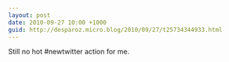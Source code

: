 ```yaml
---
layout: post
date: 2010-09-27 10:00 +1000
guid: http://desparoz.micro.blog/2010/09/27/t25734344933.html
---
```

Still no hot #newtwitter action for me.
